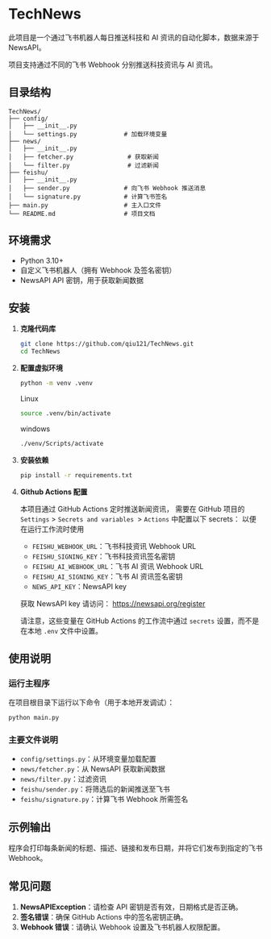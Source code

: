 # TechNews

此项目是一个通过飞书机器人每日推送科技和 AI 资讯的自动化脚本，数据来源于 NewsAPI。

项目支持通过不同的飞书 Webhook 分别推送科技资讯与
AI 资讯。

## 目录结构

```
TechNews/
├── config/
│   ├── __init__.py
│   └── settings.py             # 加载环境变量
├── news/
│   ├── __init__.py
│   ├── fetcher.py               # 获取新闻
│   └── filter.py                # 过滤新闻
├── feishu/
│   ├── __init__.py
│   ├── sender.py               # 向飞书 Webhook 推送消息
│   └── signature.py            # 计算飞书签名
├── main.py                     # 主入口文件
└── README.md                   # 项目文档
```

## 环境需求

- Python 3.10+
- 自定义飞书机器人（拥有 Webhook 及签名密钥）
- NewsAPI API 密钥，用于获取新闻数据

## 安装

1. **克隆代码库**

   ```bash
   git clone https://github.com/qiu121/TechNews.git
   cd TechNews
   ```
2. **配置虚拟环境**

   ```bash
   python -m venv .venv
   ```
   Linux
   ```bash
   source .venv/bin/activate
   ```
   windows
   ```bash
   ./venv/Scripts/activate
   ```

3. **安装依赖**

   ```bash
   pip install -r requirements.txt
   ```

4. **Github Actions 配置**

   本项目通过 GitHub Actions 定时推送新闻资讯，
   需要在 GitHub 项目的 `Settings` > `Secrets and variables `> `Actions` 中配置以下
   secrets：
   以便在运行工作流时使用

   - `FEISHU_WEBHOOK_URL`：飞书科技资讯 Webhook URL
   - `FEISHU_SIGNING_KEY`：飞书科技资讯签名密钥
   - `FEISHU_AI_WEBHOOK_URL`：飞书 AI 资讯 Webhook URL
   - `FEISHU_AI_SIGNING_KEY`：飞书 AI 资讯签名密钥
   - `NEWS_API_KEY`：NewsAPI key
   
   获取 NewsAPI key 请访问：
   https://newsapi.org/register

   请注意，这些变量在 GitHub Actions 的工作流中通过 `secrets` 设置，而不是在本地 `.env` 文件中设置。

## 使用说明

### 运行主程序

在项目根目录下运行以下命令（用于本地开发调试）：

```bash
python main.py
```

### 主要文件说明

- `config/settings.py`：从环境变量加载配置
- `news/fetcher.py`：从 NewsAPI 获取新闻数据
- `news/filter.py`：过滤资讯
- `feishu/sender.py`：将筛选后的新闻推送至飞书
- `feishu/signature.py`：计算飞书 Webhook 所需签名

## 示例输出

程序会打印每条新闻的标题、描述、链接和发布日期，并将它们发布到指定的飞书 Webhook。

## 常见问题

1. **NewsAPIException**：请检查 API 密钥是否有效，日期格式是否正确。
2. **签名错误**：确保 GitHub Actions 中的签名密钥正确。
3. **Webhook 错误**：请确认 Webhook 设置及飞书机器人权限配置。